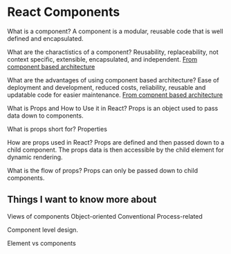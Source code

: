 # React Components

What is a component?
A component is a modular, reusable code that is well defined and encapsulated.

What are the charactistics of a component?
Reusability, replaceability, not context specific, extensible, encapsulated, and independent.
[From component based architecture](https://www.tutorialspoint.com/software_architecture_design/component_based_architecture.htm)

What are the advantages of using component based architecture?
Ease of deployment and development, reduced costs, reliability, reusable and updatable code for easier maintenance.
[From compnent based architecture](https://www.tutorialspoint.com/software_architecture_design/component_based_architecture.htm)

What is Props and How to Use it in React?
Props is an object used to pass data down to components.

What is props short for?
Properties

How are props used in React?
Props are defined and then passed down to a child component. The props data is then accessible by the child element for dynamic rendering.

What is the flow of props?
Props can only be passed down to child components.

## Things I want to know more about

Views of components
    Object-oriented
    Conventional
    Process-related

Component level design.

Element vs components
